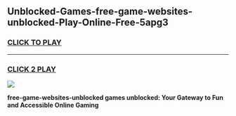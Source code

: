 
## Unblocked-Games-free-game-websites-unblocked-Play-Online-Free-5apg3
<h3>
<a href="https://premium76.site?title=free-game-websites-unblocked&ref=26A">CLICK TO PLAY</a></h3>
<hr>

<h3>
<a href="https://premium76.site?title=free-game-websites-unblocked&ref=26A">CLICK 2 PLAY</a>
  
</h3>

<a href="https://premium76.site?title=free-game-websites-unblocked&ref=26A"><img src="https://clearcache.store/games.png"></a>


**free-game-websites-unblocked games unblocked: Your Gateway to Fun and Accessible Online Gaming**
